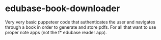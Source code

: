 # edubase-book-downloader
Very very basic puppeteer code that authenticates the user and navigates through a book in order to generate and store pdfs. For all that want to use proper note apps (not the f* edubase reader app).
